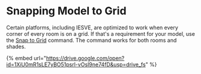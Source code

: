 # Snapping Model to Grid

Certain platforms, including IESVE, are optimized to work when every corner of every room is on a grid. If that's a requirement for your model, use the [Snap to Grid](../commands/#snap-to-grid) command. The command works for both rooms and shades.&#x20;

{% embed url="https://drive.google.com/open?id=1XiU0mR1sLE7yBO51psrl-vOsI9ne74fD&usp=drive_fs" %}
